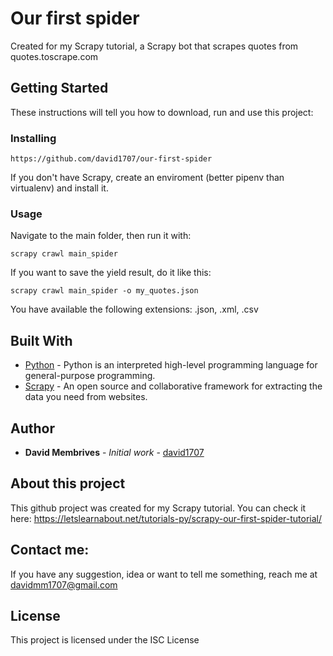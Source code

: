# Our first spider
Created for my Scrapy tutorial, a Scrapy bot that scrapes quotes from quotes.toscrape.com

## Getting Started
These instructions will tell you how to download, run and use this project:

### Installing

```
https://github.com/david1707/our-first-spider
```

If you don't have Scrapy, create an enviroment (better pipenv than virtualenv) and install it.


### Usage

Navigate to the main folder, then run it with:
```
scrapy crawl main_spider
```

If you want to save the yield result, do it like this:

```
scrapy crawl main_spider -o my_quotes.json
```

You have available the following extensions: .json, .xml, .csv


## Built With

* [Python](https://www.python.org/) - Python is an interpreted high-level programming language for general-purpose programming.
* [Scrapy](https://scrapy.org/) - An open source and collaborative framework for extracting the data you need from websites.

## Author

* **David Membrives** - *Initial work* - [david1707](https://github.com/david1707)

## About this project
This github project was created for my Scrapy tutorial. You can check it here: https://letslearnabout.net/tutorials-py/scrapy-our-first-spider-tutorial/

## Contact me:
If you have any suggestion, idea or want to tell me something, reach me at davidmm1707@gmail.com

## License

This project is licensed under the ISC License
